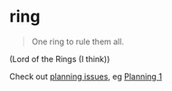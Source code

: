 # ring

> One ring to rule them all.

(Lord of the Rings (I think))

Check out [planning
issues](https://github.com/hacker-DOM/ring/issues?q=label%3Aplanning+sort%3Acreated-desc),
eg [Planning 1](https://github.com/hacker-DOM/ring/issues/1)
